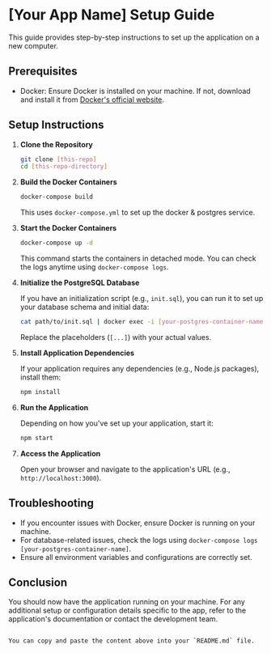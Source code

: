 # [Your App Name] Setup Guide

This guide provides step-by-step instructions to set up the application on a new computer.

## Prerequisites

- Docker: Ensure Docker is installed on your machine. If not, download and install it from [Docker's official website](https://www.docker.com/get-started).

## Setup Instructions

1. **Clone the Repository**

   ```bash
   git clone [this-repo]
   cd [this-repo-directory]
   ```

2. **Build the Docker Containers**

   ```bash
   docker-compose build
   ```

   This uses `docker-compose.yml` to set up the docker & postgres service.

3. **Start the Docker Containers**

   ```bash
   docker-compose up -d
   ```

   This command starts the containers in detached mode. You can check the logs anytime using `docker-compose logs`.

4. **Initialize the PostgreSQL Database**

   If you have an initialization script (e.g., `init.sql`), you can run it to set up your database schema and initial data:

   ```bash
   cat path/to/init.sql | docker exec -i [your-postgres-container-name] psql -U [your-db-user] -d [your-db-name]
   ```

   Replace the placeholders (`[...]`) with your actual values.

5. **Install Application Dependencies**

   If your application requires any dependencies (e.g., Node.js packages), install them:

   ```bash
   npm install
   ```

6. **Run the Application**

   Depending on how you've set up your application, start it:

   ```bash
   npm start
   ```

7. **Access the Application**

   Open your browser and navigate to the application's URL (e.g., `http://localhost:3000`).

## Troubleshooting

- If you encounter issues with Docker, ensure Docker is running on your machine.
- For database-related issues, check the logs using `docker-compose logs [your-postgres-container-name]`.
- Ensure all environment variables and configurations are correctly set.

## Conclusion

You should now have the application running on your machine. For any additional setup or configuration details specific to the app, refer to the application's documentation or contact the development team.

```

You can copy and paste the content above into your `README.md` file.
```
